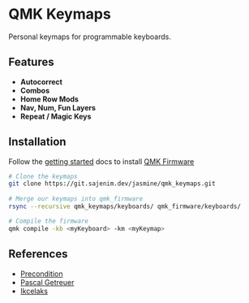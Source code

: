 # QMK Keymaps

Personal keymaps for programmable keyboards. 

## Features
* **Autocorrect**
* **Combos**
* **Home Row Mods**
* **Nav, Num, Fun Layers**
* **Repeat / Magic Keys**

## Installation
Follow the [getting started](https://docs.qmk.fm/#/newbs_getting_started) docs to install [QMK Firmware](https://docs.qmk.fm/#/)

```sh
# Clone the keymaps
git clone https://git.sajenim.dev/jasmine/qmk_keymaps.git
    
# Merge our keymaps into qmk_firmware
rsync --recursive qmk_keymaps/keyboards/ qmk_firmware/keyboards/

# Compile the firmware
qmk compile -kb <myKeyboard> -km <myKeymap>
```

## References
* [Precondition](https://precondition.github.io/home-row-mods)
* [Pascal Getreuer](https://getreuer.info/posts/keyboards/index.html)
* [Ikcelaks](https://github.com/Ikcelaks/keyboard_layouts/tree/main)

